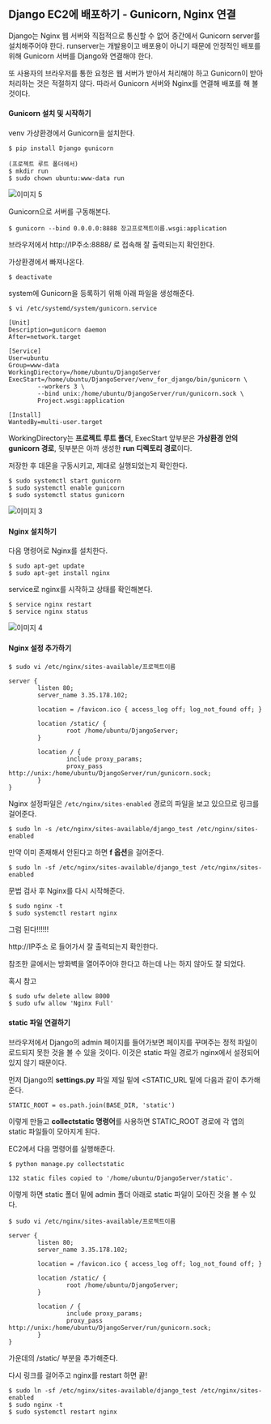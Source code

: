 <h2>Django EC2에 배포하기 - Gunicorn, Nginx 연결</h2>

Django는 Nginx 웹 서버와 직접적으로 통신할 수 없어 중간에서 Gunicorn server를 설치해주어야 한다. runserver는 개발용이고 배포용이 아니기 때문에 안정적인 배포를 위해 Gunicorn 서버를 Django와 연결해야 한다.

또 사용자의 브라우저를 통한 요청은 웹 서버가 받아서 처리해야 하고 Gunicorn이 받아 처리하는 것은 적절하지 않다. 따라서 Gunicorn 서버와 Nginx를 연결해 배포를 해 볼 것이다.

<h4>Gunicorn 설치 및 시작하기</h4>

venv 가상환경에서 Gunicorn을 설치한다.

```
$ pip install Django gunicorn
```

```
(프로젝트 루트 폴더에서)
$ mkdir run
$ sudo chown ubuntu:www-data run
```

![이미지 5](https://user-images.githubusercontent.com/30336831/101238525-373c9680-3724-11eb-8b0d-b61c4ce6d9cc.png)

Gunicorn으로 서버를 구동해본다.

```
$ gunicorn --bind 0.0.0.0:8888 장고프로젝트이름.wsgi:application
```

브라우저에서 http://IP주소:8888/ 로 접속해 잘 출력되는지 확인한다.

가상환경에서 빠져나온다.

```
$ deactivate
```

system에 Gunicorn을 등록하기 위해 아래 파일을 생성해준다.

```
$ vi /etc/systemd/system/gunicorn.service
```

```
[Unit]
Description=gunicorn daemon
After=network.target

[Service]
User=ubuntu
Group=www-data
WorkingDirectory=/home/ubuntu/DjangoServer
ExecStart=/home/ubuntu/DjangoServer/venv_for_django/bin/gunicorn \
        --workers 3 \
        --bind unix:/home/ubuntu/DjangoServer/run/gunicorn.sock \
        Project.wsgi:application

[Install]
WantedBy=multi-user.target
```

WorkingDirectory는 <b>프로젝트 루트 폴더</b>, ExecStart 앞부분은 <b>가상환경 안의 gunicorn 경로</b>, 뒷부분은 아까 생성한 <b>run 디렉토리 경로</b>이다.

저장한 후 데몬을 구동시키고, 제대로 실행되었는지 확인한다.

```
$ sudo systemctl start gunicorn
$ sudo systemctl enable gunicorn
$ sudo systemctl status gunicorn
```

![이미지 3](https://user-images.githubusercontent.com/30336831/101236667-7e238f80-3716-11eb-917f-9e2f971990e6.png)

 <h4>Nginx 설치하기</h4>

다음 명령어로 Nginx를 설치한다.

```
$ sudo apt-get update
$ sudo apt-get install nginx
```

service로 nginx를 시작하고 상태를 확인해본다.

```
$ service nginx restart 
$ service nginx status
```

![이미지 4](https://user-images.githubusercontent.com/30336831/101236759-086bf380-3717-11eb-9268-a86d9844274d.png)

<h4>Nginx 설정 추가하기</h4>

```
$ sudo vi /etc/nginx/sites-available/프로젝트이름
```

```
server {
        listen 80;
        server_name 3.35.178.102;

        location = /favicon.ico { access_log off; log_not_found off; }

        location /static/ {
                root /home/ubuntu/DjangoServer;
        }

        location / {
                include proxy_params;
                proxy_pass http://unix:/home/ubuntu/DjangoServer/run/gunicorn.sock;
        }
}
```

Nginx 설정파일은 `/etc/nginx/sites-enabled` 경로의 파일을 보고 있으므로 링크를 걸어준다.

```
$ sudo ln -s /etc/nginx/sites-available/django_test /etc/nginx/sites-enabled
```

만약 이미 존재해서 안된다고 하면 <b>f 옵션</b>을 걸어준다.

```
$ sudo ln -sf /etc/nginx/sites-available/django_test /etc/nginx/sites-enabled
```

문법 검사 후 Nginx를 다시 시작해준다.

```
$ sudo nginx -t
$ sudo systemctl restart nginx
```

그럼 된다!!!!!!

http://IP주소 로 들어가서 잘 출력되는지 확인한다.

참조한 글에서는 방화벽을 열어주어야 한다고 하는데 나는 하지 않아도 잘 되었다.

혹시 참고

```
$ sudo ufw delete allow 8000
$ sudo ufw allow 'Nginx Full'
```



<h4>static 파일 연결하기</h4>

브라우저에서 Django의 admin 페이지를 들어가보면 페이지를 꾸며주는 정적 파일이 로드되지 못한 것을 볼 수 있을 것이다. 이것은 static 파일 경로가 nginx에서 설정되어있지 않기 때문이다. 

먼저 Django의 <b>settings.py</b> 파일 제일 밑에 <STATIC_URL 밑에 다음과 같이 추가해준다.

```
STATIC_ROOT = os.path.join(BASE_DIR, 'static')
```

이렇게 만들고 <b>collectstatic 명령어</b>를 사용하면 STATIC_ROOT 경로에 각 앱의 static 파일들이 모아지게 된다.

EC2에서 다음 명령어를 실행해준다.

```
$ python manage.py collectstatic

132 static files copied to '/home/ubuntu/DjangoServer/static'.
```

이렇게 하면 static 폴더 밑에 admin 폴더 아래로 static 파일이 모아진 것을 볼 수 있다.

```
$ sudo vi /etc/nginx/sites-available/프로젝트이름
```

```
server {
        listen 80;
        server_name 3.35.178.102;

        location = /favicon.ico { access_log off; log_not_found off; }

        location /static/ {
                root /home/ubuntu/DjangoServer;
        }

        location / {
                include proxy_params;
                proxy_pass http://unix:/home/ubuntu/DjangoServer/run/gunicorn.sock;
        }
}
```

가운데의 /static/ 부분을 추가해준다.

다시 링크를 걸어주고 nginx를 restart 하면 끝!

```
$ sudo ln -sf /etc/nginx/sites-available/django_test /etc/nginx/sites-enabled
$ sudo nginx -t
$ sudo systemctl restart nginx
```

